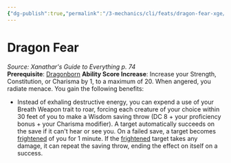 ```yaml
---
{"dg-publish":true,"permalink":"/3-mechanics/cli/feats/dragon-fear-xge/","tags":["ttrpg-cli/compendium/src/5e/xge","ttrpg-cli/feat"],"noteIcon":""}
---
```


# Dragon Fear
*Source: Xanathar's Guide to Everything p. 74*  
**Prerequisite**: [Dragonborn](3-Mechanics/CLI/races/dragonborn.md)
**Ability Score Increase**: Increase your Strength, Constitution, or Charisma by 1, to a maximum of 20.
When angered, you radiate menace. You gain the following benefits:

- Instead of exhaling destructive energy, you can expend a use of your Breath Weapon trait to roar, forcing each creature of your choice within 30 feet of you to make a Wisdom saving throw (DC 8 + your proficiency bonus + your Charisma modifier). A target automatically succeeds on the save if it can't hear or see you. On a failed save, a target becomes [frightened](3-Mechanics/CLI/rules/conditions.md#Frightened) of you for 1 minute. If the [frightened](3-Mechanics/CLI/rules/conditions.md#Frightened) target takes any damage, it can repeat the saving throw, ending the effect on itself on a success.